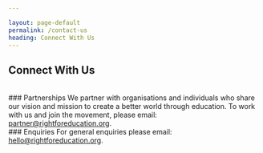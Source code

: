 ```yaml
---

layout: page-default
permalink: /contact-us
heading: Connect With Us
---
```

## Connect With Us
<br>
### Partnerships
We partner with organisations and individuals who share our vision and mission to create a better world through education.
To work with us and join the movement, please email: <a href="mailto:partner@rightforeducation.org">partner@rightforeducation.org</a>.

<br>
### Enquiries
For general enquiries please email: <a href="mailto:hello@rightforeducation.org">hello@rightforeducation.org</a>.